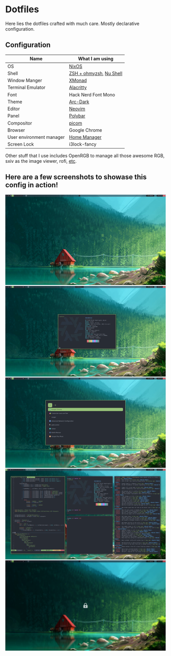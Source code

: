 # Dotfiles

Here lies the dotfiles crafted with much care. Mostly declarative configuration.

## Configuration

| Name                     | What I am using                                                         |
|--------------------------|-------------------------------------------------------------------------|
| OS                       | [NixOS](https://nixos.org/)                                             |
| Shell                    | [ZSH + ohmyzsh](https://ohmyz.sh/), [Nu Shell](https://www.nushell.sh/) |
| Window Manger            | [XMonad](https://xmonad.org/)                                           |
| Terminal Emulator        | [Alacritty](https://github.com/alacritty/alacritty)                     |
| Font                     | Hack Nerd Font Mono                                                     |
| Theme                    | [Arc-Dark](https://github.com/horst3180/arc-theme)                      |
| Editor                   | [Neovim](https://neovim.io/)                                            |
| Panel                    | [Polybar](https://github.com/polybar/polybar)                           |
| Compositor               | [picom](https://github.com/yshui/picom)                                 |
| Browser                  | Google Chrome                                                           |
| User environment manager | [Home Manager](https://github.com/nix-community/home-manager)           |
| Screen Lock              | i3lock-fancy                                                            |

Other stuff that I use includes OpenRGB to manage all those awesome RGB,
sxiv as the image viewer, 
rofi,
[etc](./home.nix#L48-L161).

## Here are a few screenshots to showase this config in action!
![Wall](./users/sherub/screenshots/wallpaper.png?raw=true "Wallpaper")
![Sysinfo](./users/sherub/screenshots/sysinfo.png?raw=true "System Info")
![App Launcher](./users/sherub/screenshots/rofi-search.png?raw=true "App Launcher")
![Ricing](./users/sherub/screenshots/vim-xmonad-config-edit.png?raw=true "Ricing in progress")
![Locked](./users/sherub/screenshots/locked.png?raw=true "Locked")
